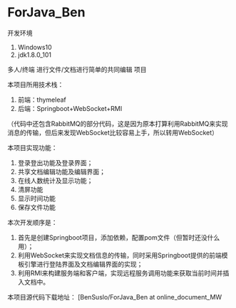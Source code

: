 # ForJava_Ben

开发环境
1. Windows10
2. jdk1.8.0_101

多人/终端 进行文件/文档进行简单的共同编辑 项目

本项目所用技术栈：
1. 前端：thymeleaf
2. 后端：Springboot+WebSocket+RMI

（代码中还包含RabbitMQ的部分代码，这是因为原本打算利用RabbitMQ来实现消息的传输，但后来发现WebSocket比较容易上手，所以转用WebSocket）

本项目实现功能：
1. 登录登出功能及登录界面；
2. 共享文档编辑功能及编辑界面；
3. 在线人数统计及显示功能；
4. 清屏功能
5. 显示时间功能
6. 保存文件功能

本次开发顺序是：
1. 首先是创建Springboot项目，添加依赖，配置pom文件（但暂时还没什么用）；
2. 利用WebSocket来实现文档信息的传输，同时采用Springboot提供的前端模板引擎进行登陆界面及文档编辑界面的实现；
3. 利用RMI来构建服务端和客户端，实现远程服务调用功能来获取当前时间并插入文档中。

本项目源代码下载地址：
[BenSuslo/ForJava_Ben at online_document_MW
